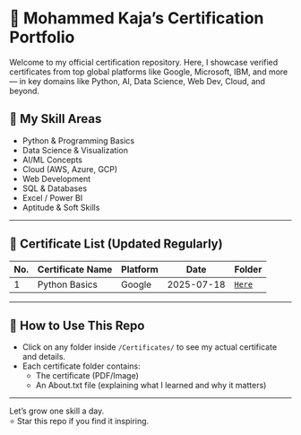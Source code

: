 # 📜 Mohammed Kaja’s Certification Portfolio

Welcome to my official certification repository. Here, I showcase verified certificates from top global platforms like Google, Microsoft, IBM, and more — in key domains like Python, AI, Data Science, Web Dev, Cloud, and beyond.

## 🧠 My Skill Areas
- Python & Programming Basics
- Data Science & Visualization
- AI/ML Concepts
- Cloud (AWS, Azure, GCP)
- Web Development
- SQL & Databases
- Excel / Power BI
- Aptitude & Soft Skills

---

## 📂 Certificate List (Updated Regularly)

| No. | Certificate Name | Platform | Date | Folder |
|-----|------------------|----------|------|--------|
| 1   | Python Basics     | Google   | 2025-07-18 | [`Here`](./Certificates/2025-07-18_Python_Google) |

---

## 📌 How to Use This Repo
- Click on any folder inside `/Certificates/` to see my actual certificate and details.
- Each certificate folder contains:
  - The certificate (PDF/Image)
  - An About.txt file (explaining what I learned and why it matters)

---

Let’s grow one skill a day.  
⭐ Star this repo if you find it inspiring.
